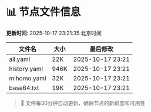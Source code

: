 # 📊 节点文件信息

**更新时间**: 2025-10-17 23:21:35 北京时间

| 文件名 | 大小 | 最后修改 |
|--------|------|----------|
| all.yaml | 22K | 2025-10-17 23:21 |
| history.yaml | 946K | 2025-10-17 23:21 |
| mihomo.yaml | 32K | 2025-10-17 23:21 |
| base64.txt | 19K | 2025-10-17 23:21 |

> 🔄 文件每30分钟自动更新，确保节点的新鲜度和可用性
